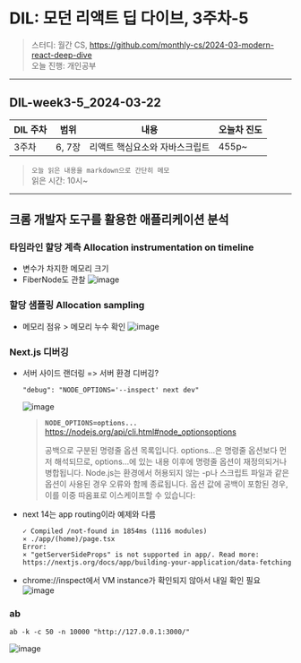 # DIL: 모던 리액트 딥 다이브, 3주차-5

> 스터디: 월간 CS, https://github.com/monthly-cs/2024-03-modern-react-deep-dive  
> 오늘 진행: 개인공부

---

## DIL-week3-5_2024-03-22

| DIL 주차 | 범위   | 내용                           | 오늘차 진도 |
| -------- | ------ | ------------------------------ | ----------- |
| 3주차    | 6, 7장 | 리액트 핵심요소와 자바스크립트 | 455p~       |

> `오늘 읽은 내용을 markdown으로 간단히 메모`  
> 읽은 시간: 10시~

---

## 크롬 개발자 도구를 활용한 애플리케이션 분석

### 타임라인 할당 계측 Allocation instrumentation on timeline

- 변수가 차지한 메모리 크기
- FiberNode도 관찰
![image](https://github.com/monthly-cs/2024-03-modern-react-deep-dive/assets/94776135/4b599f9b-c0e4-4451-89ae-c52e890a58cb)

### 할당 샘플링 Allocation sampling

- 메모리 점유 > 메모리 누수 확인
![image](https://github.com/monthly-cs/2024-03-modern-react-deep-dive/assets/94776135/8896214d-d553-4069-a5ca-604792dea35d)

### Next.js 디버깅

- 서버 사이드 랜더링 => 서버 환경 디버깅?
  ```
  "debug": "NODE_OPTIONS='--inspect' next dev"
  ```
  ![image](https://github.com/monthly-cs/2024-03-modern-react-deep-dive/assets/94776135/3041d1c8-ca59-4808-856d-16bdb84fd457)
  > **`NODE_OPTIONS=options...`**
  > https://nodejs.org/api/cli.html#node_optionsoptions
  > 
  > 공백으로 구분된 명령줄 옵션 목록입니다. options...은 명령줄 옵션보다 먼저 해석되므로, options...에 있는 내용 이후에 명령줄 옵션이 재정의되거나 병합됩니다. Node.js는 환경에서 허용되지 않는 -p나 스크립트 파일과 같은 옵션이 사용된 경우 오류와 함께 종료됩니다.
  > 옵션 값에 공백이 포함된 경우, 이를 이중 따옴표로 이스케이프할 수 있습니다:
  >
- next 14는 app routing이라 예제와 다름
  ```tsx
  ✓ Compiled /not-found in 1854ms (1116 modules)
  ⨯ ./app/(home)/page.tsx
  Error:
  × "getServerSideProps" is not supported in app/. Read more: https://nextjs.org/docs/app/building-your-application/data-fetching
  ```
- chrome://inspect에서 VM instance가 확인되지 않아서 내일 확인 필요
  ![image](https://github.com/monthly-cs/2024-03-modern-react-deep-dive/assets/94776135/b01ea13d-3d12-4e26-9fdd-0470c1d902f5)


### ab
```
ab -k -c 50 -n 10000 "http://127.0.0.1:3000/"
```
![image](https://github.com/monthly-cs/2024-03-modern-react-deep-dive/assets/94776135/ba14134b-91e1-4e55-8b3d-92a0dae5e78d)
